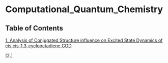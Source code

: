 # Computational_Quantum_Chemistry

## Table of Contents

[1. Analysis of Conjugated Structure influence on Excited State Dynamics of cis,cis-1,3-cyclooctadiene COD](https://github.com/KhaiTTNguyen/Computational_Quantum_Chemistry/tree/master/structural_influence_on_excited_state_dynamics)

[2.]